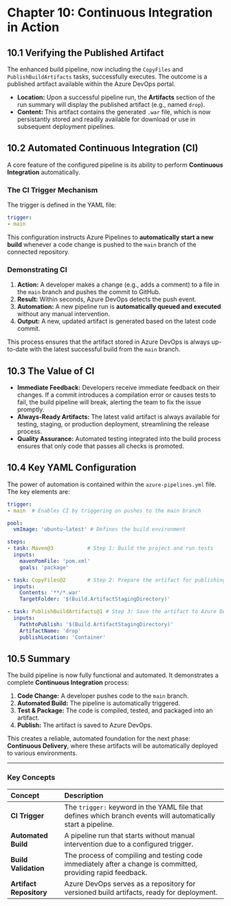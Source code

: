 # **Chapter 10: Continuous Integration in Action**

## **10.1 Verifying the Published Artifact**

The enhanced build pipeline, now including the `CopyFiles` and `PublishBuildArtifacts` tasks, successfully executes. The outcome is a published artifact available within the Azure DevOps portal.

*   **Location:** Upon a successful pipeline run, the **Artifacts** section of the run summary will display the published artifact (e.g., named `drop`).
*   **Content:** This artifact contains the generated `.war` file, which is now persistantly stored and readily available for download or use in subsequent deployment pipelines.

## **10.2 Automated Continuous Integration (CI)**

A core feature of the configured pipeline is its ability to perform **Continuous Integration** automatically.

### **The CI Trigger Mechanism**
The trigger is defined in the YAML file:
```yaml
trigger:
- main
```
This configuration instructs Azure Pipelines to **automatically start a new build** whenever a code change is pushed to the `main` branch of the connected repository.

### **Demonstrating CI**
1.  **Action:** A developer makes a change (e.g., adds a comment) to a file in the `main` branch and pushes the commit to GitHub.
2.  **Result:** Within seconds, Azure DevOps detects the push event.
3.  **Automation:** A new pipeline run is **automatically queued and executed** without any manual intervention.
4.  **Output:** A new, updated artifact is generated based on the latest code commit.

This process ensures that the artifact stored in Azure DevOps is always up-to-date with the latest successful build from the `main` branch.

## **10.3 The Value of CI**

*   **Immediate Feedback:** Developers receive immediate feedback on their changes. If a commit introduces a compilation error or causes tests to fail, the build pipeline will break, alerting the team to fix the issue promptly.
*   **Always-Ready Artifacts:** The latest valid artifact is always available for testing, staging, or production deployment, streamlining the release process.
*   **Quality Assurance:** Automated testing integrated into the build process ensures that only code that passes all checks is promoted.

## **10.4 Key YAML Configuration**

The power of automation is contained within the `azure-pipelines.yml` file. The key elements are:

```yaml
trigger:
- main  # Enables CI by triggering on pushes to the main branch

pool:
  vmImage: 'ubuntu-latest' # Defines the build environment

steps:
- task: Maven@3           # Step 1: Build the project and run tests
  inputs:
    mavenPomFile: 'pom.xml'
    goals: 'package'

- task: CopyFiles@2       # Step 2: Prepare the artifact for publishing
  inputs:
    Contents: '**/*.war'
    TargetFolder: '$(Build.ArtifactStagingDirectory)'

- task: PublishBuildArtifacts@1 # Step 3: Save the artifact to Azure DevOps
  inputs:
    PathtoPublish: '$(Build.ArtifactStagingDirectory)'
    ArtifactName: 'drop'
    publishLocation: 'Container'
```

## **10.5 Summary**

The build pipeline is now fully functional and automated. It demonstrates a complete **Continuous Integration** process:
1.  **Code Change:** A developer pushes code to the `main` branch.
2.  **Automated Build:** The pipeline is automatically triggered.
3.  **Test & Package:** The code is compiled, tested, and packaged into an artifact.
4.  **Publish:** The artifact is saved to Azure DevOps.

This creates a reliable, automated foundation for the next phase: **Continuous Delivery**, where these artifacts will be automatically deployed to various environments.

---
### **Key Concepts**

| Concept | Description |
| :--- | :--- |
| **CI Trigger** | The `trigger:` keyword in the YAML file that defines which branch events will automatically start a pipeline. |
| **Automated Build** | A pipeline run that starts without manual intervention due to a configured trigger. |
| **Build Validation** | The process of compiling and testing code immediately after a change is committed, providing rapid feedback. |
| **Artifact Repository** | Azure DevOps serves as a repository for versioned build artifacts, ready for deployment. |
